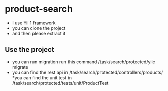 # product-search
* I use Yii 1 framework 
* you can clone the project 
* and then please extract it

## Use the project 
* you can run migration run this command  /task/search/protected/yiic migrate 
* you can find the rest api in /task/search/protected/controllers/products/
*you can find the unit test in /task/search/protected/tests/unit/ProductTest
